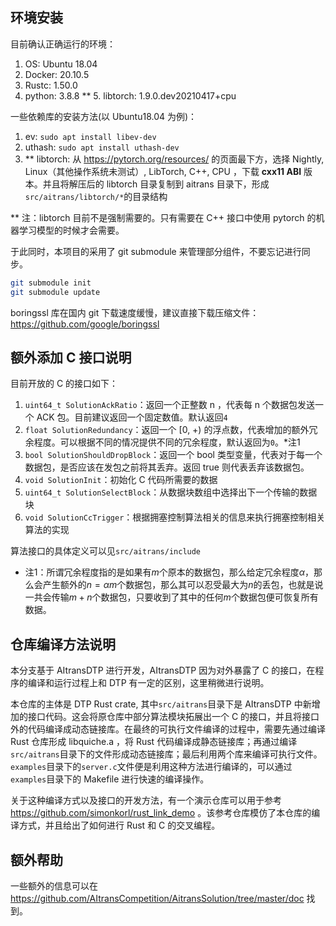 ## 环境安装

目前确认正确运行的环境：

1. OS: Ubuntu 18.04
2. Docker: 20.10.5
3. Rustc: 1.50.0
4. python: 3.8.8
\*\* 5. libtorch: 1.9.0.dev20210417+cpu

一些依赖库的安装方法(以 Ubuntu18.04 为例)：

1. ev: `sudo apt install libev-dev`
2. uthash: `sudo apt install uthash-dev`
3. \*\* libtorch: 从 https://pytorch.org/resources/ 的页面最下方，选择 Nightly, Linux（其他操作系统未测试）, LibTorch, C++, CPU ，下载 **cxx11 ABI** 版本。并且将解压后的 libtorch 目录复制到 aitrans 目录下，形成`src/aitrans/libtorch/*`的目录结构

** 注：libtorch 目前不是强制需要的。只有需要在 C++ 接口中使用 pytorch 的机器学习模型的时候才会需要。

于此同时，本项目的采用了 git submodule 来管理部分组件，不要忘记进行同步。

```bash
git submodule init
git submodule update
```

boringssl 库在国内 git 下载速度缓慢，建议直接下载压缩文件：https://github.com/google/boringssl

## 额外添加 C 接口说明

目前开放的 C 的接口如下：

1. `uint64_t SolutionAckRatio`：返回一个正整数 n ，代表每 n 个数据包发送一个 ACK 包。目前建议返回一个固定数值。默认返回`4`
2. `float SolutionRedundancy`：返回一个 \[0, +\) 的浮点数，代表增加的额外冗余程度。可以根据不同的情况提供不同的冗余程度，默认返回为`0`。\*注1 
3. `bool SolutionShouldDropBlock`：返回一个 bool 类型变量，代表对于每一个数据包，是否应该在发包之前将其丢弃。返回 true 则代表丢弃该数据包。
4. `void SolutionInit`：初始化 C 代码所需要的数据
5. `uint64_t SolutionSelectBlock`：从数据块数组中选择出下一个传输的数据块
6. `void SolutionCcTrigger`：根据拥塞控制算法相关的信息来执行拥塞控制相关算法的实现

算法接口的具体定义可以见`src/aitrans/include`

* 注1：所谓冗余程度指的是如果有$m$个原本的数据包，那么给定冗余程度$\alpha$，那么会产生额外的$n = \alpha m$个数据包，那么其可以忍受最大为$n$的丢包，也就是说一共会传输$m+n$个数据包，只要收到了其中的任何$m$个数据包便可恢复所有数据。

## 仓库编译方法说明

本分支基于 AItransDTP 进行开发，AItransDTP 因为对外暴露了 C 的接口，在程序的编译和运行过程上和 DTP 有一定的区别，这里稍微进行说明。

本仓库的主体是 DTP Rust crate, 其中`src/aitrans`目录下是 AItransDTP 中新增加的接口代码。这会将原仓库中部分算法模块拓展出一个 C 的接口，并且将接口外的代码编译成动态链接库。在最终的可执行文件编译的过程中，需要先通过编译 Rust 仓库形成 libquiche.a ，将 Rust 代码编译成静态链接库；再通过编译`src/aitrans`目录下的文件形成动态链接库；最后利用两个库来编译可执行文件。`examples`目录下的`server.c`文件便是利用这种方法进行编译的，可以通过`examples`目录下的 Makefile 进行快速的编译操作。

关于这种编译方式以及接口的开发方法，有一个演示仓库可以用于参考 https://github.com/simonkorl/rust_link_demo 。该参考仓库模仿了本仓库的编译方式，并且给出了如何进行 Rust 和 C 的交叉编程。

## 额外帮助

一些额外的信息可以在 https://github.com/AItransCompetition/AitransSolution/tree/master/doc 找到。